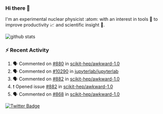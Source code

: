 ### Hi there 👋 

I'm an experimental nuclear physicist :atom: with an interest in tools :wrench: to improve productivity :chart_with_upwards_trend: and scientific insight :telescope:.

![github stats](https://github-readme-stats.vercel.app/api?username=agoose77&show_icons=true&hide_rank=true&hide_title=true&bg_color=30,e76445,904e95&text_color=efe3ec&icon_color=efe3ec)
<!--
**agoose77/agoose77** is a ✨ _special_ ✨ repository because its `README.md` (this file) appears on your GitHub profile.

Here are some ideas to get you started:

- 🔭 I’m currently working on ...
- 🌱 I’m currently learning ...
- 👯 I’m looking to collaborate on ...
- 🤔 I’m looking for help with ...
- 💬 Ask me about ...
- 📫 How to reach me: ...
- 😄 Pronouns: ...
- ⚡ Fun fact: ...
-->

### :zap: Recent Activity
<!--START_SECTION:activity-->
1. 🗣 Commented on [#880](https://github.com/scikit-hep/awkward-1.0/issues/880) in [scikit-hep/awkward-1.0](https://github.com/scikit-hep/awkward-1.0)
2. 🗣 Commented on [#10290](https://github.com/jupyterlab/jupyterlab/issues/10290) in [jupyterlab/jupyterlab](https://github.com/jupyterlab/jupyterlab)
3. 🗣 Commented on [#882](https://github.com/scikit-hep/awkward-1.0/issues/882) in [scikit-hep/awkward-1.0](https://github.com/scikit-hep/awkward-1.0)
4. ❗️ Opened issue [#882](https://github.com/scikit-hep/awkward-1.0/issues/882) in [scikit-hep/awkward-1.0](https://github.com/scikit-hep/awkward-1.0)
5. 🗣 Commented on [#868](https://github.com/scikit-hep/awkward-1.0/issues/868) in [scikit-hep/awkward-1.0](https://github.com/scikit-hep/awkward-1.0)
<!--END_SECTION:activity-->


[![Twitter Badge](https://img.shields.io/twitter/follow/agoose77?style=flat-square&logo=Twitter&logoColor=white&color=cornflowerblue)](https://twitter.com/agoose77)
